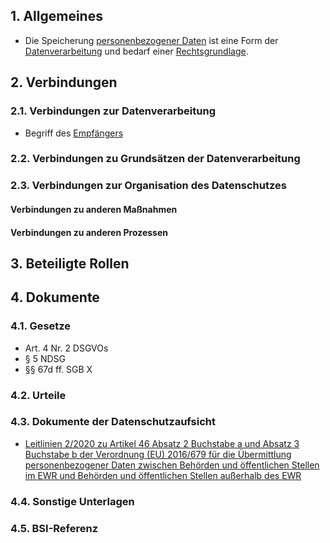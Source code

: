 ## 1. Allgemeines
- Die Speicherung [personenbezogener Daten](../Datenverarbeitung/Personenbezogene-Daten.md) ist eine Form der [Datenverarbeitung](../Datenverarbeitung/Verarbeitung.md) und bedarf einer [Rechtsgrundlage](../Grundsaetze-Datenverarbeitung/Rechtmaessigkeit.md).
## 2. Verbindungen
### 2.1. Verbindungen zur Datenverarbeitung
- Begriff des [Empfängers](../Datenverarbeitung/Empfaenger.md)
### 2.2. Verbindungen zu Grundsätzen der Datenverarbeitung
### 2.3. Verbindungen zur Organisation des Datenschutzes
#### Verbindungen zu anderen Maßnahmen
#### Verbindungen zu anderen Prozessen
## 3. Beteiligte Rollen
## 4. Dokumente
### 4.1. Gesetze
- Art. 4 Nr. 2 DSGVOs
- § 5 NDSG
- §§ 67d ff. SGB X 
### 4.2. Urteile
### 4.3. Dokumente der Datenschutzaufsicht
- [Leitlinien 2/2020 zu Artikel 46 Absatz 2 Buchstabe a und
Absatz 3 Buchstabe b der Verordnung (EU) 2016/679 für die
Übermittlung personenbezogener Daten zwischen Behörden
und öffentlichen Stellen im EWR und Behörden und
öffentlichen Stellen außerhalb des EWR](https://edpb.europa.eu/system/files/2021-05/edpb_guidelines_202002_art46guidelines_internationaltransferspublicbodies_v2_de.pdf)
### 4.4. Sonstige Unterlagen
### 4.5. BSI-Referenz
